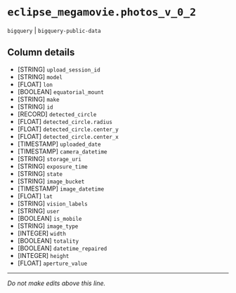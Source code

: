 # `eclipse_megamovie.photos_v_0_2`
`bigquery` | `bigquery-public-data`

## Column details
* [STRING]    `upload_session_id`
* [STRING]    `model`
* [FLOAT]     `lon`
* [BOOLEAN]   `equatorial_mount`
* [STRING]    `make`
* [STRING]    `id`
* [RECORD]    `detected_circle`
* [FLOAT]     `detected_circle.radius`
* [FLOAT]     `detected_circle.center_y`
* [FLOAT]     `detected_circle.center_x`
* [TIMESTAMP] `uploaded_date`
* [TIMESTAMP] `camera_datetime`
* [STRING]    `storage_uri`
* [STRING]    `exposure_time`
* [STRING]    `state`
* [STRING]    `image_bucket`
* [TIMESTAMP] `image_datetime`
* [FLOAT]     `lat`
* [STRING]    `vision_labels`
* [STRING]    `user`
* [BOOLEAN]   `is_mobile`
* [STRING]    `image_type`
* [INTEGER]   `width`
* [BOOLEAN]   `totality`
* [BOOLEAN]   `datetime_repaired`
* [INTEGER]   `height`
* [FLOAT]     `aperture_value`

-------------------------------------------------------------------------------
*Do not make edits above this line.*
